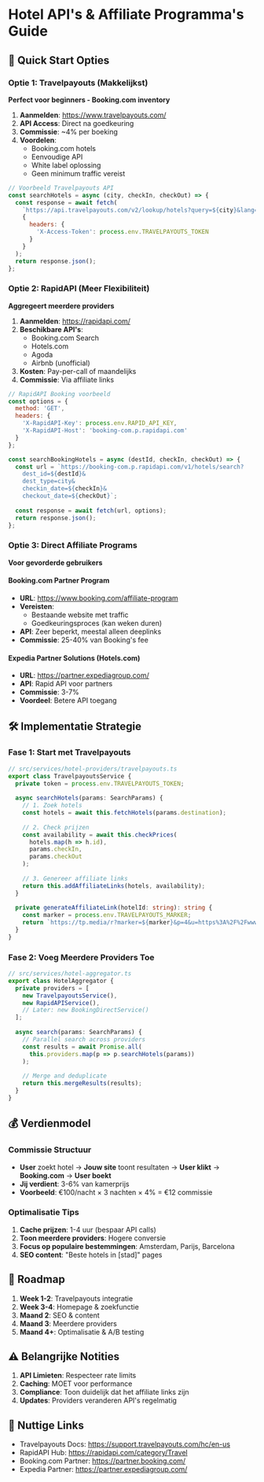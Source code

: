 # Hotel API's & Affiliate Programma's Guide

## 🚀 Quick Start Opties

### Optie 1: Travelpayouts (Makkelijkst)
**Perfect voor beginners - Booking.com inventory**

1. **Aanmelden**: https://www.travelpayouts.com/
2. **API Access**: Direct na goedkeuring
3. **Commissie**: ~4% per boeking
4. **Voordelen**:
   - Booking.com hotels
   - Eenvoudige API
   - White label oplossing
   - Geen minimum traffic vereist

```javascript
// Voorbeeld Travelpayouts API
const searchHotels = async (city, checkIn, checkOut) => {
  const response = await fetch(
    `https://api.travelpayouts.com/v2/lookup/hotels?query=${city}&lang=nl&limit=30`,
    {
      headers: {
        'X-Access-Token': process.env.TRAVELPAYOUTS_TOKEN
      }
    }
  );
  return response.json();
};
```

### Optie 2: RapidAPI (Meer Flexibiliteit)
**Aggregeert meerdere providers**

1. **Aanmelden**: https://rapidapi.com/
2. **Beschikbare API's**:
   - Booking.com Search
   - Hotels.com
   - Agoda
   - Airbnb (unofficial)
3. **Kosten**: Pay-per-call of maandelijks
4. **Commissie**: Via affiliate links

```javascript
// RapidAPI Booking voorbeeld
const options = {
  method: 'GET',
  headers: {
    'X-RapidAPI-Key': process.env.RAPID_API_KEY,
    'X-RapidAPI-Host': 'booking-com.p.rapidapi.com'
  }
};

const searchBookingHotels = async (destId, checkIn, checkOut) => {
  const url = `https://booking-com.p.rapidapi.com/v1/hotels/search?
    dest_id=${destId}&
    dest_type=city&
    checkin_date=${checkIn}&
    checkout_date=${checkOut}`;
    
  const response = await fetch(url, options);
  return response.json();
};
```

### Optie 3: Direct Affiliate Programs
**Voor gevorderde gebruikers**

#### Booking.com Partner Program
- **URL**: https://www.booking.com/affiliate-program
- **Vereisten**: 
  - Bestaande website met traffic
  - Goedkeuringsproces (kan weken duren)
- **API**: Zeer beperkt, meestal alleen deeplinks
- **Commissie**: 25-40% van Booking's fee

#### Expedia Partner Solutions (Hotels.com)
- **URL**: https://partner.expediagroup.com/
- **API**: Rapid API voor partners
- **Commissie**: 3-7%
- **Voordeel**: Betere API toegang

## 🛠️ Implementatie Strategie

### Fase 1: Start met Travelpayouts
```typescript
// src/services/hotel-providers/travelpayouts.ts
export class TravelpayoutsService {
  private token = process.env.TRAVELPAYOUTS_TOKEN;
  
  async searchHotels(params: SearchParams) {
    // 1. Zoek hotels
    const hotels = await this.fetchHotels(params.destination);
    
    // 2. Check prijzen
    const availability = await this.checkPrices(
      hotels.map(h => h.id),
      params.checkIn,
      params.checkOut
    );
    
    // 3. Genereer affiliate links
    return this.addAffiliateLinks(hotels, availability);
  }
  
  private generateAffiliateLink(hotelId: string): string {
    const marker = process.env.TRAVELPAYOUTS_MARKER;
    return `https://tp.media/r?marker=${marker}&p=4&u=https%3A%2F%2Fwww.booking.com%2Fhotel%2F${hotelId}`;
  }
}
```

### Fase 2: Voeg Meerdere Providers Toe
```typescript
// src/services/hotel-aggregator.ts
export class HotelAggregator {
  private providers = [
    new TravelpayoutsService(),
    new RapidAPIService(),
    // Later: new BookingDirectService()
  ];
  
  async search(params: SearchParams) {
    // Parallel search across providers
    const results = await Promise.all(
      this.providers.map(p => p.searchHotels(params))
    );
    
    // Merge and deduplicate
    return this.mergeResults(results);
  }
}
```

## 💰 Verdienmodel

### Commissie Structuur
- **User** zoekt hotel → **Jouw site** toont resultaten → **User klikt** → **Booking.com** → **User boekt**
- **Jij verdient**: 3-6% van kamerprijs
- **Voorbeeld**: €100/nacht × 3 nachten × 4% = €12 commissie

### Optimalisatie Tips
1. **Cache prijzen**: 1-4 uur (bespaar API calls)
2. **Toon meerdere providers**: Hogere conversie
3. **Focus op populaire bestemmingen**: Amsterdam, Parijs, Barcelona
4. **SEO content**: "Beste hotels in [stad]" pages

## 🚦 Roadmap

1. **Week 1-2**: Travelpayouts integratie
2. **Week 3-4**: Homepage & zoekfunctie
3. **Maand 2**: SEO & content
4. **Maand 3**: Meerdere providers
5. **Maand 4+**: Optimalisatie & A/B testing

## ⚠️ Belangrijke Notities

1. **API Limieten**: Respecteer rate limits
2. **Caching**: MOET voor performance
3. **Compliance**: Toon duidelijk dat het affiliate links zijn
4. **Updates**: Providers veranderen API's regelmatig

## 🔗 Nuttige Links

- Travelpayouts Docs: https://support.travelpayouts.com/hc/en-us
- RapidAPI Hub: https://rapidapi.com/category/Travel
- Booking.com Partner: https://partner.booking.com/
- Expedia Partner: https://partner.expediagroup.com/